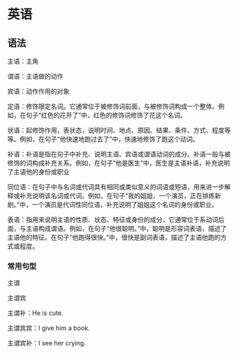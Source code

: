 # 英语

## 语法

主语：主角

谓语：主语做的动作

宾语：动作作用的对象

定语：修饰限定名词。它通常位于被修饰词前面，与被修饰词构成一个整体。例如，在句子“红色的花开了”中，红色的修饰词修饰了花这个名词。

状语：起修饰作用，表状态，说明时间、地点、原因、结果、条件、方式、程度等等。例如，在句子“他快速地跑过去了”中，快速地修饰了跑这个动词。

补语：补语是指在句子中补充、说明主语、宾语或谓语动词的成分。补语一般与被修饰的词构成补充关系。例如，在句子“他是医生”中，医生是主语补语，补充说明了主语他的身份或职业

同位语：在句子中与名词或代词具有相同或类似意义的词语或短语，用来进一步解释或补充说明该名词或代词。例如，在句子“我的姐姐，一个演员，正在排练新剧。”中，一个演员是代词性同位语，补充说明了姐姐这个名词的身份或职业。

表语：指用来说明主语的性质、状态、特征或身份的成分，它通常位于系动词后面，与主语构成谓语。例如，在句子“他很聪明。”中，聪明是形容词表语，描述了主语他的特征。在句子“他跑得很快。”中，很快是副词表语，描述了主语他跑的方式或程度。

### 常用句型

主谓

主谓宾

主谓补：He is cute.

主谓宾宾：I give him a book.

主谓宾补：I see her crying.
